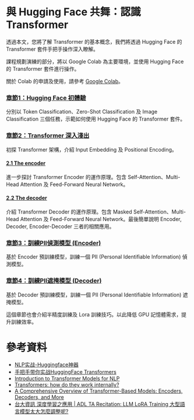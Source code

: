 # 與 Hugging Face 共舞：認識 Transformer

透過本文，您將了解 Transformer 的基本概念，我們將透過 Hugging Face 的 Transformer 套件手把手操作深入瞭解。

課程規劃演練的部分，將以 Google Colab 為主要環境，並使用 Hugging Face 的 Transformer 套件進行操作。

關於 Colab 的申請及使用，請參考 [Google Colab](https://colab.research.google.com/notebooks/intro.ipynb)。

### [章節1：Hugging Face 初體驗](https://colab.research.google.com/github/jonascheng/learning-transformer-with-huggingface/blob/main/intro-huggingface.ipynb)

分別以 Token Classification、Zero-Shot Classification 及 Image Classification 三個任務，示範如何使用 Hugging Face 的 Transformer 套件。

### [章節2：Transformer 深入淺出](https://colab.research.google.com/github/jonascheng/learning-transformer-with-huggingface/blob/main/intro-transformer.ipynb)

初探 Transformer 架構，介紹 Input Embedding 及 Positional Encoding。

#### [2.1 The encoder](https://colab.research.google.com/github/jonascheng/learning-transformer-with-huggingface/blob/main/intro-transformer-encoder.ipynb)

進一步探討 Transformer Encoder 的運作原理。包含 Self-Attention、Multi-Head Attention 及 Feed-Forward Neural Network。

#### [2.2 The decoder](https://colab.research.google.com/github/jonascheng/learning-transformer-with-huggingface/blob/main/intro-transformer-decoder.ipynb)

介紹 Transformer Decoder 的運作原理。包含 Masked Self-Attention、Multi-Head Attention 及 Feed-Forward Neural Network。最後簡單說明 Encoder, Decoder, Encoder-Decoder 三者的相關應用。

### [章節3：訓練PII偵測模型 (Encoder)](https://colab.research.google.com/github/jonascheng/learning-transformer-with-huggingface/blob/main/pii-detection-encoder.ipynb)

基於 Encoder 預訓練模型，訓練一個 PII (Personal Identifiable Information) 偵測模型。

### [章節4：訓練PII遮掩模型 (Decoder)](https://colab.research.google.com/github/jonascheng/learning-transformer-with-huggingface/blob/main/pii-masking-decoder.ipynb)

基於 Decoder 預訓練模型，訓練一個 PII (Personal Identifiable Information) 遮掩模型。

這個章節也會介紹半精度訓練及 Lora 訓練技巧。以此降低 GPU 記憶體需求，提升訓練效率。

# 參考資料

- [NLP实战-Huggingface神器](https://www.udemy.com/course/nlp-huggingface/?srsltid=AfmBOoqxi590EHyXKB-FBc-OW3cDnZ5bpz8ZVAfhxDuSDEQK15kDPCiw)
- [手把手带你实战HuggingFace Transformers](https://youtube.com/playlist?list=PL2ecZnqc6-L7r8tSr6r3bYHsqkyChUVbM&si=W9f104zWreQ0tS7F)
- [Introduction to Transformer Models for NLP](https://www.linkedin.com/learning/introduction-to-transformer-models-for-nlp/introduction?resume=false&u=373648218)
- [Transformers: how do they work internally?](https://www.alexisalulema.com/2022/08/23/transformers-how-do-they-work-internally/)
- [A Comprehensive Overview of Transformer-Based Models: Encoders, Decoders, and More](https://medium.com/@minh.hoque/a-comprehensive-overview-of-transformer-based-models-encoders-decoders-and-more-e9bc0644a4e5)
- [台大資訊 深度學習之應用 | ADL TA Recitation: LLM LoRA Training 大型語言模型太大怎麼調整呢?](https://youtu.be/eGQMzbhokg0?si=CbbiGg_Osa5naA5A)
